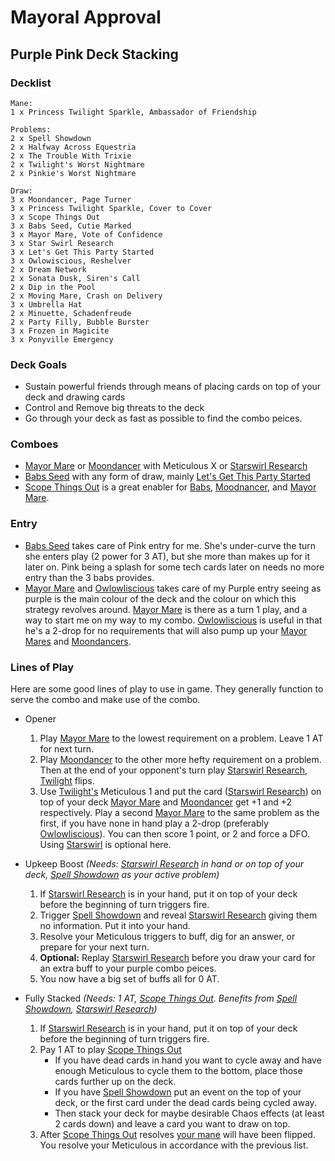 <link rel="stylesheet" type="text/css" href="./style.css">

# Mayoral Approval

## Purple Pink Deck Stacking

### Decklist
	Mane:
	1 x Princess Twilight Sparkle, Ambassador of Friendship

	Problems:
	2 x Spell Showdown
	2 x Halfway Across Equestria
	2 x The Trouble With Trixie
	2 x Twilight's Worst Nightmare
	2 x Pinkie's Worst Nightmare

	Draw:
	3 x Moondancer, Page Turner
	3 x Princess Twilight Sparkle, Cover to Cover
	3 x Scope Things Out
	3 x Babs Seed, Cutie Marked
	3 x Mayor Mare, Vote of Confidence
	3 x Star Swirl Research
	3 x Let's Get This Party Started
	3 x Owlowiscious, Reshelver
	2 x Dream Network
	2 x Sonata Dusk, Siren's Call
	2 x Dip in the Pool
	2 x Moving Mare, Crash on Delivery
	3 x Umbrella Hat
	2 x Minuette, Schadenfreude
	2 x Party Filly, Bubble Burster
	3 x Frozen in Magicite
	3 x Ponyville Emergency

### Deck Goals
* Sustain powerful friends through means of placing cards on top of your deck and drawing cards
* Control and Remove big threats to the deck
* Go through your deck as fast as possible to find the combo peices.

### Comboes
* [Mayor Mare][mayor] or [Moondancer][moondancer] with Meticulous X or [Starswirl Research][ssr]
* [Babs Seed][babs] with any form of draw, mainly [Let's Get This Party Started][lgtps]
* [Scope Things Out][scope] is a great enabler for [Babs][babs], [Moodnancer][moondancer], and [Mayor Mare][mayor].

### Entry
* [Babs Seed][babs] takes care of Pink entry for me. She's under-curve the turn she enters play (2 power for 3 AT), but she more than makes up for it later on. Pink being a splash for some tech cards later on needs no more entry than the 3 babs provides.
* [Mayor Mare][mayor] and [Owlowliscious][owl] takes care of my Purple entry seeing as purple is the main colour of the deck and the colour on which this strategy revolves around. [Mayor Mare][mayor] is there as a turn 1 play, and a way to start me on my way to my combo. [Owlowliscious][owl] is useful in that he's a 2-drop for no requirements that will also pump up your [Mayor Mares][mayor] and [Moondancers][moondancer].

### Lines of Play
Here are some good lines of play to use in game. They generally function to serve the combo and make use of the combo.

* Opener
	1. Play [Mayor Mare][mayor] to the lowest requirement on a problem. Leave 1 AT for next turn.
	2. Play [Moondancer][moondancer] to the other more hefty requirement on a problem. Then at the end of your opponent's turn play [Starswirl Research][ssr], [Twilight][bmane] flips.
	3. Use [Twilight's][bmane] Meticulous 1 and put the card ([Starswirl Research][ssr]) on top of your deck [Mayor Mare][mayor] and [Moondancer][moondancer] get +1 and +2 respectively. Play a second [Mayor Mare][mayor] to the same problem as the first, if you have none in hand play a 2-drop (preferably [Owlowliscious][owl]). You can then score 1 point, or 2 and force a DFO. Using [Starswirl][ssr] is optional here.

* Upkeep Boost *(Needs: [Starswirl Research][ssr] in hand or on top of your deck, [Spell Showdown][spell_showdown] as your active problem)*
	1. If [Starswirl Research][ssr] is in your hand, put it on top of your deck before the beginning of turn triggers fire.
	2. Trigger [Spell Showdown][spell_showdown] and reveal [Starswirl Research][ssr] giving them no information. Put it into your hand.
	3. Resolve your Meticulous triggers to buff, dig for an answer, or prepare for your next turn.
	4. **Optional:** Replay [Starswirl Research][ssr] before you draw your card for an extra buff to your purple combo peices.
	5. You now have a big set of buffs all for 0 AT.

* Fully Stacked *(Needs: 1 AT, [Scope Things Out][scope]. Benefits from [Spell Showdown][spell_showdown], [Starswirl Research][ssr])*
	1. If [Starswirl Research][ssr] is in your hand, put it on top of your deck before the beginning of turn triggers fire.
	2. Pay 1 AT to play [Scope Things Out][scope]
		* If you have dead cards in hand you want to cycle away and have enough Meticulous to cycle them to the bottom, place those cards further up on the deck.
		* If you have [Spell Showdown][spell_showdown] put an event on the top of your deck, or the first card under the dead cards being cycled away.
		* Then stack your deck for maybe desirable Chaos effects (at least 2 cards down) and leave a card you want to draw on top.
	3. After [Scope Things Out][scope] resolves [your mane][bmane] will have been flipped. You resolve your Meticulous in accordance with the previous list.

[moondancer]: ./card_images/HM/36.jpg
[mayor]: ./card_images/EO/54.jpg
[ssr]: ./card_images/HM/95.jpg
[babs]: ./card_images/EO/36.jpg
[lgtps]: ./card_images/PR/114.jpg
[scope]: ./card_images/EO/136.jpg
[owl]: ./card_images/HM/37.jpg
[bmane]: ./card_images/EO/5b.jpg
[spell_showdown]: ./card_images/EO/196.jpg
